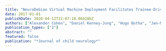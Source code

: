 ```yaml
---
title: "NeuroDebian Virtual Machine Deployment Facilitates Trainee-Driven Bedside Neuroimaging Research"
date: 2017-01-01
publishDate: 2020-04-12T22:07:18.064286Z
authors: ["Alexander Cohen", "Daniel Kenney-Jung", "Hugo Botha", "Jan-Mendelt Tillema"]
publication_types: ["2"]
abstract: ""
featured: false
publication: "*Journal of child neurology*"
---
```


